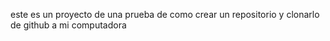 este es un proyecto de una prueba de como crear un repositorio y clonarlo de github a mi computadora